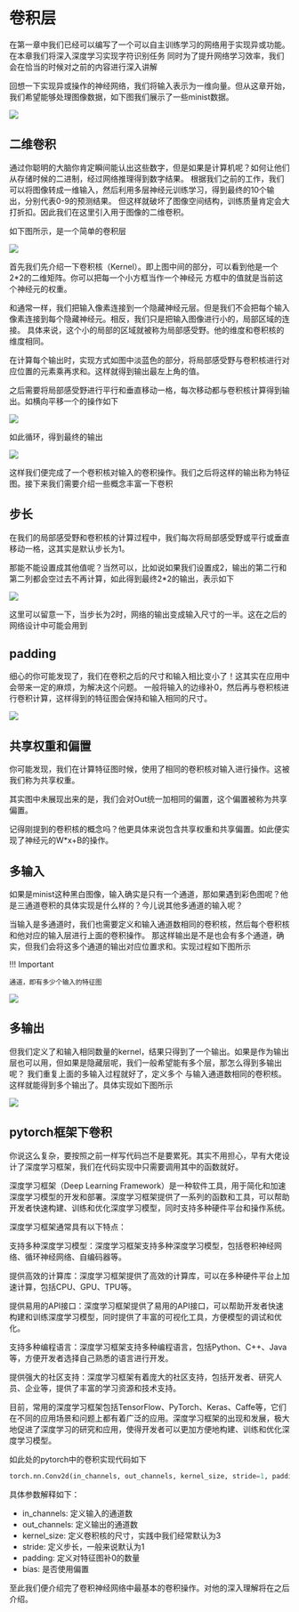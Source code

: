 # 卷积层

在第一章中我们已经可以编写了一个可以自主训练学习的网络用于实现异或功能。在本章我们将深入深度学习实现字符识别任务
同时为了提升网络学习效率，我们会在恰当的时候对之前的内容进行深入讲解

回想一下实现异或操作的神经网络，我们将输入表示为一维向量。但从这章开始，我们希望能够处理图像数据，如下图我们展示了一些minist数据。

![](../img/02/01/minist.jpg)

## 二维卷积

通过你聪明的大脑你肯定瞬间能认出这些数字，但是如果是计算机呢？如何让他们从存储时候的二进制，经过网络推理得到数字结果。
根据我们之前的工作，我们可以将图像转成一维输入，然后利用多层神经元训练学习，得到最终的10个输出，分别代表0-9的预测结果。
但这样就破坏了图像空间结构，训练质量肯定会大打折扣。因此我们在这里引入用于图像的二维卷积。

如下图所示，是一个简单的卷积层

![](../img/02/01/conv1.jpg)

首先我们先介绍一下<def>卷积核（Kernel）</def>。即上图中间的部分，可以看到他是一个2*2的二维矩阵。你可以把每一个小方框当作一个神经元
方框中的值就是当前这个神经元的权重。

和通常⼀样，我们把输⼊像素连接到⼀个隐藏神经元层。但是我们不会把每个输⼊像素连接到每个隐藏神经元。相反，我们只是把输⼊图像进⾏⼩的，局部区域的连接。
具体来说，这个小的局部的区域就被称为<def>局部感受野</def>。他的维度和卷积核的维度相同。

在计算每个输出时，实现方式如图中淡蓝色的部分，将局部感受野与卷积核进行对应位置的元素乘再求和。这样就得到输出最左上角的值。

之后需要将局部感受野进行平行和垂直移动一格，每次移动都与卷积核计算得到输出。如横向平移一个的操作如下

![](../img/02/01/conv2.jpg)

如此循环，得到最终的输出

![](../img/02/01/conv3.jpg)

这样我们便完成了一个卷积核对输入的卷积操作。我们之后将这样的输出称为<def>特征图</def>。接下来我们需要介绍一些概念丰富一下卷积

## 步长

在我们的局部感受野和卷积核的计算过程中，我们每次将局部感受野或平行或垂直移动一格，这其实是默认步长为1。

那能不能设置成其他值呢？当然可以，比如说如果我们设置成2，输出的第二行和第二列都会空过去不再计算，如此得到最终2*2的输出，表示如下

![](../img/02/01/conv4.jpg)

这里可以留意一下，当步长为2时，网络的输出变成输入尺寸的一半。这在之后的网络设计中可能会用到

## padding

细心的你可能发现了，我们在卷积之后的尺寸和输入相比变小了！这其实在应用中会带来一定的麻烦，为解决这个问题。
一般将输入的边缘补0，然后再与卷积核进行卷积计算，这样得到的特征图会保持和输入相同的尺寸。


![](../img/02/01/conv5.jpg)


## 共享权重和偏置

你可能发现，我们在计算特征图时候，使用了相同的卷积核对输入进行操作。这被我们称为<def>共享权重</def>。

其实图中未展现出来的是，我们会对Out统一加相同的偏置，这个偏置被称为<def>共享偏置</def>。

记得刚提到的卷积核的概念吗？他更具体来说包含共享权重和共享偏置。如此便实现了神经元的W*x+B的操作。


## 多输入

如果是minist这种黑白图像，输入确实是只有一个<def>通道</def>，那如果遇到彩色图呢？他是三通道卷积的具体实现是什么样的？今儿说其他多通道的输入呢？

当输入是多通道时，我们也需要定义和输入通道数相同的卷积核，然后每个卷积核和他对应的输入层进行上面的卷积操作。
那这样输出是不是也会有多个通道，确实，但我们会将这多个通道的输出对应位置求和。实现过程如下图所示

!!! Important
    
    通道，即有多少个输入的特征图


![](../img/02/01/conv6.png)

## 多输出

但我们定义了和输入相同数量的kernel，结果只得到了一个输出。如果是作为输出层也可以用，但如果是隐藏层呢，我们一般希望能有多个层，那怎么得到多输出呢？
我们重复上面的多输入过程就好了，定义多个 与输入通道数相同的卷积核。这样就能得到多个输出了。具体实现如下图所示

![](../img/02/01/conv7.png)


## pytorch框架下卷积

你说这么复杂，要按照之前一样写代码岂不是要累死。其实不用担心，早有大佬设计了深度学习框架，我们在代码实现中只需要调用其中的函数就好。

深度学习框架（Deep Learning Framework）是一种软件工具，用于简化和加速深度学习模型的开发和部署。深度学习框架提供了一系列的函数和工具，可以帮助开发者快速构建、训练和优化深度学习模型，同时支持多种硬件平台和操作系统。

深度学习框架通常具有以下特点：

支持多种深度学习模型：深度学习框架支持多种深度学习模型，包括卷积神经网络、循环神经网络、自编码器等。

提供高效的计算库：深度学习框架提供了高效的计算库，可以在多种硬件平台上加速计算，包括CPU、GPU、TPU等。

提供易用的API接口：深度学习框架提供了易用的API接口，可以帮助开发者快速构建和训练深度学习模型，同时提供了丰富的可视化工具，方便模型的调试和优化。

支持多种编程语言：深度学习框架支持多种编程语言，包括Python、C++、Java等，方便开发者选择自己熟悉的语言进行开发。

提供强大的社区支持：深度学习框架有着庞大的社区支持，包括开发者、研究人员、企业等，提供了丰富的学习资源和技术支持。

目前，常用的深度学习框架包括TensorFlow、PyTorch、Keras、Caffe等，它们在不同的应用场景和问题上都有着广泛的应用。深度学习框架的出现和发展，极大地促进了深度学习的研究和应用，使得开发者可以更加方便地构建、训练和优化深度学习模型。


如此处的pytorch中的卷积实现代码如下

```python
torch.nn.Conv2d(in_channels, out_channels, kernel_size, stride=1, padding=0, bias=True)
```
具体参数解释如下：

- in_channels: 定义输入的通道数
- out_channels: 定义输出的通道数
- kernel_size: 定义卷积核的尺寸，实践中我们经常默认为3
- stride: 定义步长，一般来说默认为1
- padding: 定义对特征图补0的数量
- bias: 是否使用偏置


至此我们便介绍完了卷积神经网络中最基本的卷积操作。对他的深入理解将在之后介绍。